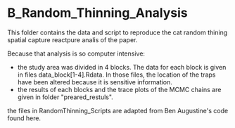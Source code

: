 # B_Random_Thinning_Analysis

This folder contains the data and script to reproduce the cat random thining spatial capture reactpure analis of the paper.

Because that analysis is so computer intensive:
  - the study area was divided in 4 blocks. The data for each block is given in files data_block[1-4].Rdata. In those files, the location of the traps have been altered because it is sensitive information.
  - the results of each blocks and the trace plots of the MCMC chains are given in folder "preared_restuls".


the files in RandomThinning_Scripts are adapted from Ben Augustine's code found here.
